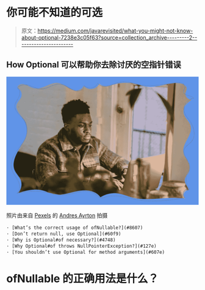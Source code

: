 # 你可能不知道的可选

> 原文：<https://medium.com/javarevisited/what-you-might-not-know-about-optional-7238e3c05f63?source=collection_archive---------2----------------------->

## How Optional 可以帮助你去除讨厌的空指针错误

![](img/518bf575af0feadb6b3f494c654b7033.png)

照片由来自 [Pexels](https://www.pexels.com/photo/black-bearded-man-typing-on-laptop-at-home-6578421/?utm_content=attributionCopyText&utm_medium=referral&utm_source=pexels) 的 [Andres Ayrton](https://www.pexels.com/@andres-ayrton?utm_content=attributionCopyText&utm_medium=referral&utm_source=pexels) 拍摄

```
· [What’s the correct usage of ofNullable?](#8607)
· [Don’t return null, use Optional](#60f9)
· [Why is Optional#of necessary?](#4748)
· [Why Optional#of throws NullPointerException?](#127e)
· [You shouldn’t use Optional for method arguments](#607e)
```

# ofNullable 的正确用法是什么？